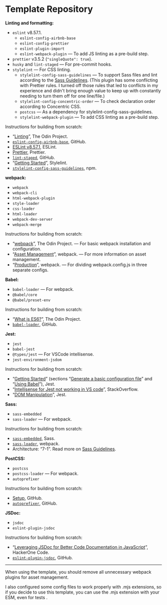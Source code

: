 # Template Repository

**Linting and formatting:**

- `eslint` v8.57.1.
  - `eslint-config-airbnb-base`
  - `eslint-config-prettier`
  - `eslint-plugin-import`
  - `eslint-webpack-plugin` — To add JS linting as a pre-build step.
- `prettier` v3.5.2 (`"singleQuote": true`).
- `husky` and `lint-staged` — For pre-commit hooks.
- `stylelint` — For CSS linting.
  - `stylelint-config-sass-guidelines` — To support Sass files and lint according to the [Sass Guidelines](https://sass-guidelin.es). (This plugin has some conflicting with Prettier rules. I turned off those rules that led to conflicts in my experience and didn't bring enough value to keep up with constantly needing to turn them off for one line/file.)
  - `stylelint-config-concentric-order` — To check declaration order according to Concentric CSS.
  - `postcss` — As a dependency for stylelint-config-sass-guidelines.
  - `stylelint-webpack-plugin` — To add CSS linting as a pre-build step.

Instructions for building from scratch:

- “[Linting](https://www.theodinproject.com/lessons/node-path-javascript-linting)”, The Odin Project.
- [`eslint-config-airbnb-base`](https://github.com/airbnb/javascript/tree/master/packages/eslint-config-airbnb-base), GitHub.
- [ESLint v8.57.1](https://eslint.org/docs/v8.x/use/getting-started), ESLint.
- [Prettier](https://prettier.io/docs/install), Prettier.
- [`lint-staged`](https://github.com/lint-staged/lint-staged#configuration), GitHub.
- “[Getting Started](https://stylelint.io/user-guide/get-started)”, Stylelint.
- [`stylelint-config-sass-guidelines`](https://www.npmjs.com/package/stylelint-config-sass-guidelines), npm.

**webpack:**

- `webpack`
- `webpack-cli`
- `html-webpack-plugin`
- `style-loader`
- `css-loader`
- `html-loader`
- `webpack-dev-server`
- `webpack-merge`

Instructions for building from scratch:

- “[webpack](https://www.theodinproject.com/lessons/javascript-webpack)”, The Odin Project. — For basic webpack installation and configuration.
- “[Asset Management](https://webpack.js.org/guides/asset-management/)”, webpack. — For more information on asset management.
- “[Production](https://webpack.js.org/guides/production/)”, webpack. ­— For dividing webpack.config.js in three separate configs.

**Babel:**

- `babel-loader` — For webpack.
- `@babel/core`
- `@babel/preset-env`

Instructions for building from scratch:

- “[What is ES6?](https://www.theodinproject.com/lessons/node-path-javascript-what-is-es6)”, The Odin Project.
- [`babel-loader`](https://github.com/babel/babel-loader), GitHub.

**Jest:**

- `jest`
- `babel-jest`
- `@types/jest` — For VSCode intellisense.
- `jest-environment-jsdom`

Instructions for building from scratch:

- “[Getting Started](https://jestjs.io/docs/getting-started#using-babel)” (sections “[Generate a basic configuration file](https://jestjs.io/docs/getting-started#generate-a-basic-configuration-file)” and “[Using Babel](https://jestjs.io/docs/getting-started#using-babel)”), Jest.
- “[Intellisense for Jest not working in VS code](https://stackoverflow.com/questions/57874114/intellisense-for-jest-not-working-in-vs-code)”, StackOverflow.
- “[DOM Manipulation](https://jestjs.io/docs/tutorial-jquery)”, Jest.

**Sass:**

- `sass-embedded`
- `sass-loader` — For webpack.

Instructions for building from scratch:

- [`sass-embedded`](https://sass-lang.com/install/), Sass.
- [`sass-loader`](https://webpack.js.org/loaders/sass-loader/#root), webpack.
- Architecture: “7-1”. Read more on [Sass Guidelines](https://sass-guidelin.es/#architecture).

**PostCSS:**

- `postcss`
- `postcss-loader` — For webpack.
- `autoprefixer`

Instructions for building from scratch:

- [Setup](https://github.com/postcss/postcss#usage), GitHub.
- [`autoprefixer`](https://github.com/postcss/autoprefixer), GitHub.

**JSDoc:**

- `jsdoc`
- `eslint-plugin-jsdoc`

Instructions for building from scratch:

- “[Leveraging JSDoc for Better Code Documentation in JavaScript](https://www.pullrequest.com/blog/leveraging-jsdoc-for-better-code-documentation-in-javascript/)”, HackerOne Code.
- [`eslint-plugin-jsdoc`](https://github.com/gajus/eslint-plugin-jsdoc), GitHub.

---

When using the template, you should remove all unnecessary webpack plugins for asset management.

I also configured some config files to work properly with .mjs extensions, so if you decide to use this template, you can use the .mjs extension with your ESM, even for tests .
